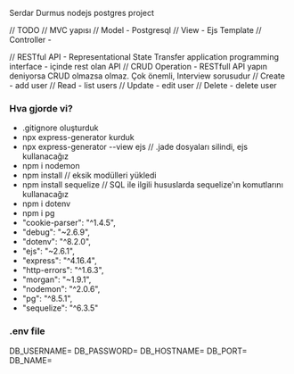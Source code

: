 Serdar Durmus
nodejs postgres project

// TODO
// MVC yapısı
// Model - Postgresql
// View - Ejs Template
// Controller - 

// RESTful API - Representational State Transfer application programming interface - içinde rest olan API
// CRUD Operation - RESTfull API yapın deniyorsa CRUD olmazsa olmaz. Çok önemli, Interview sorusudur
// Create - add user
// Read - list users
// Update - edit user
// Delete - delete user

### Hva gjorde vi?
- .gitignore oluşturduk
- npx express-generator kurduk
- npx express-generator --view ejs // .jade dosyaları silindi, ejs kullanacağız
- npm i nodemon
- npm install // eksik modülleri yükledi
- npm install sequelize  // SQL ile ilgili hususlarda sequelize'ın komutlarını kullanacağız
- npm i dotenv
- npm i pg
- "cookie-parser": "^1.4.5",
- "debug": "~2.6.9",
- "dotenv": "^8.2.0",
- "ejs": "~2.6.1",
- "express": "^4.16.4",
- "http-errors": "^1.6.3",
- "morgan": "~1.9.1",
- "nodemon": "^2.0.6",
- "pg": "^8.5.1",
- "sequelize": "^6.3.5"

### .env file
DB_USERNAME=
DB_PASSWORD=
DB_HOSTNAME=
DB_PORT=
DB_NAME=